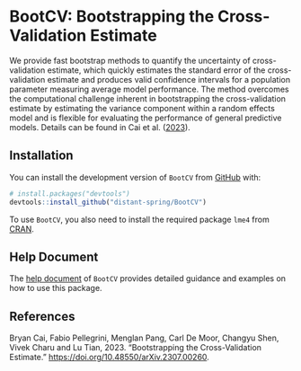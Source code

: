 
<!-- README.md is generated from README.Rmd. Please edit that file -->

# BootCV: Bootstrapping the Cross-Validation Estimate

<!-- badges: start -->
<!-- badges: end -->

We provide fast bootstrap methods to quantify the uncertainty of
cross-validation estimate, which quickly estimates the standard error of
the cross-validation estimate and produces valid confidence intervals
for a population parameter measuring average model performance. The
method overcomes the computational challenge inherent in bootstrapping
the cross-validation estimate by estimating the variance component
within a random effects model and is flexible for evaluating the
performance of general predictive models. Details can be found in Cai et
al. ([2023](https://doi.org/10.48550/arXiv.2307.00260)).

## Installation

You can install the development version of `BootCV` from
[GitHub](https://github.com/distant-spring/BootCV) with:

``` r
# install.packages("devtools")
devtools::install_github("distant-spring/BootCV")
```

To use `BootCV`, you also need to install the required package `lme4`
from [CRAN](https://cran.r-project.org/web/packages/lme4/index.html).

## Help Document

The [help
document](https://github.com/distant-spring/BootCV/blob/main/BootCV%20Document.pdf)
of `BootCV` provides detailed guidance and examples on how to use this
package.

## References

Bryan Cai, Fabio Pellegrini, Menglan Pang, Carl De Moor, Changyu Shen,
Vivek Charu and Lu Tian, 2023. “Bootstrapping the Cross-Validation
Estimate.” <https://doi.org/10.48550/arXiv.2307.00260>.
